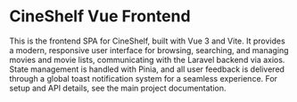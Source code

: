 
# CineShelf Vue Frontend

This is the frontend SPA for CineShelf, built with Vue 3 and Vite. It provides a modern, responsive user interface for browsing, searching, and managing movies and movie lists, communicating with the Laravel backend via axios. State management is handled with Pinia, and all user feedback is delivered through a global toast notification system for a seamless experience. For setup and API details, see the main project documentation.
